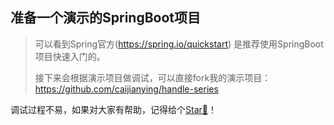 ## 准备一个演示的SpringBoot项目
> 可以看到Spring官方(https://spring.io/quickstart) 是推荐使用SpringBoot项目快速入门的。
> 
> 接下来会根据演示项目做调试，可以直接fork我的演示项目：https://github.com/caijianying/handle-series

调试过程不易，如果对大家有帮助，记得给个[Star:star2:](https://github.com/caijianying/caijianying.github.io)！
